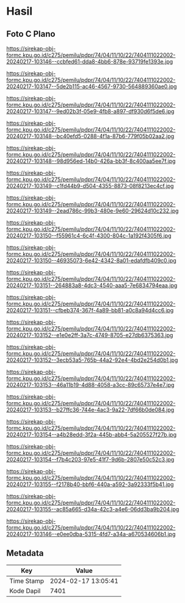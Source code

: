 # Hasil

## Foto C Plano

https://sirekap-obj-formc.kpu.go.id/c275/pemilu/pdpr/74/04/11/10/22/7404111022002-20240217-103146--ccbfed61-dda8-4bb6-878e-93719fe1393e.jpg

https://sirekap-obj-formc.kpu.go.id/c275/pemilu/pdpr/74/04/11/10/22/7404111022002-20240217-103147--5de2b115-ac46-4567-9730-564889360ae0.jpg

https://sirekap-obj-formc.kpu.go.id/c275/pemilu/pdpr/74/04/11/10/22/7404111022002-20240217-103147--9ed02b3f-05e9-4fb8-a897-df930d6f5de6.jpg

https://sirekap-obj-formc.kpu.go.id/c275/pemilu/pdpr/74/04/11/10/22/7404111022002-20240217-103148--bc40efd5-0288-4f1a-87b6-779f05b02aa2.jpg

https://sirekap-obj-formc.kpu.go.id/c275/pemilu/pdpr/74/04/11/10/22/7404111022002-20240217-103148--98d956ed-14b0-426a-bb3f-8c400aa5ee7f.jpg

https://sirekap-obj-formc.kpu.go.id/c275/pemilu/pdpr/74/04/11/10/22/7404111022002-20240217-103149--c1fd44b9-d504-4355-8873-08f8213ec4cf.jpg

https://sirekap-obj-formc.kpu.go.id/c275/pemilu/pdpr/74/04/11/10/22/7404111022002-20240217-103149--2ead786c-99b3-480e-9e60-29624d10c232.jpg

https://sirekap-obj-formc.kpu.go.id/c275/pemilu/pdpr/74/04/11/10/22/7404111022002-20240217-103150--f55961c4-6c4f-4300-804c-1a192f4305f6.jpg

https://sirekap-obj-formc.kpu.go.id/c275/pemilu/pdpr/74/04/11/10/22/7404111022002-20240217-103150--46935073-6e42-4342-8a01-edafdfb409c0.jpg

https://sirekap-obj-formc.kpu.go.id/c275/pemilu/pdpr/74/04/11/10/22/7404111022002-20240217-103151--264883a8-4dc3-4540-aaa5-7e6834794eaa.jpg

https://sirekap-obj-formc.kpu.go.id/c275/pemilu/pdpr/74/04/11/10/22/7404111022002-20240217-103151--cfbeb374-367f-4a89-bb81-a0c8a94d4cc6.jpg

https://sirekap-obj-formc.kpu.go.id/c275/pemilu/pdpr/74/04/11/10/22/7404111022002-20240217-103152--e1e0e2ff-3a7c-4749-8705-e27db6375363.jpg

https://sirekap-obj-formc.kpu.go.id/c275/pemilu/pdpr/74/04/11/10/22/7404111022002-20240217-103152--3ecb53a5-765b-44a2-92e4-4bd2e254d0b1.jpg

https://sirekap-obj-formc.kpu.go.id/c275/pemilu/pdpr/74/04/11/10/22/7404111022002-20240217-103153--46a11b19-4d88-4058-a3cc-89c65737e4e7.jpg

https://sirekap-obj-formc.kpu.go.id/c275/pemilu/pdpr/74/04/11/10/22/7404111022002-20240217-103153--b27ffc36-744e-4ac3-9a22-7df66b0de084.jpg

https://sirekap-obj-formc.kpu.go.id/c275/pemilu/pdpr/74/04/11/10/22/7404111022002-20240217-103154--a4b28edd-3f2a-445b-abb4-5a205527f27b.jpg

https://sirekap-obj-formc.kpu.go.id/c275/pemilu/pdpr/74/04/11/10/22/7404111022002-20240217-103154--f7b4c203-97e5-41f7-9d6b-2807e50c52c3.jpg

https://sirekap-obj-formc.kpu.go.id/c275/pemilu/pdpr/74/04/11/10/22/7404111022002-20240217-103155--f2178b40-bbf6-440a-a592-3a92333f5b41.jpg

https://sirekap-obj-formc.kpu.go.id/c275/pemilu/pdpr/74/04/11/10/22/7404111022002-20240217-103155--ac85a665-d34a-42c3-a4e6-06dd3ba9b204.jpg

https://sirekap-obj-formc.kpu.go.id/c275/pemilu/pdpr/74/04/11/10/22/7404111022002-20240217-103146--e0ee0dba-5315-4fd7-a34a-a670534606b1.jpg


## Metadata

| Key        | Value               |
| ---------- | ------------------- |
| Time Stamp | 2024-02-17 13:05:41 |
| Kode Dapil | 7401                |



